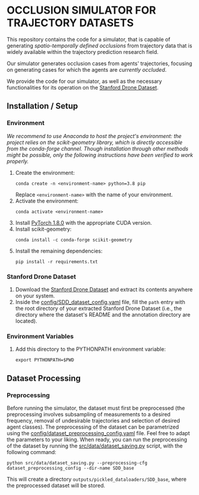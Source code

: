 # OCCLUSION SIMULATOR FOR TRAJECTORY DATASETS
This repository contains the code for a simulator, that is capable of generating *spatio-temporally defined occlusions* from trajectory data that is widely available within the trajectory prediction research field.

Our simulator generates occlusion cases from agents' trajectories, focusing on generating cases for which the agents are *currently occluded*.

We provide the code for our simulator, as well as the necessary functionalities for its operation on the [Stanford Drone Dataset](https://cvgl.stanford.edu/projects/uav_data/).

## Installation / Setup
### Environment

*We recommend to use Anaconda to host the project's environment: the project relies on the scikit-geometry library, which is directly accessible from the conda-forge channel.
Though installation through other methods might be possible, only the following instructions have been verified to work properly.*

1. Create the environment:
   ```
   conda create -n <environment-name> python=3.8 pip
   ```
   Replace `<environment-name>` with the name of your environment.
2. Activate the environment:
    ```
    conda activate <environment-name>
    ```
3. Install [PyTorch 1.8.0](https://pytorch.org/get-started/previous-versions/#v180) with the appropriate CUDA version.
4. Install scikit-geometry:
   ```
   conda install -c conda-forge scikit-geometry
   ```
5. Install the remaining dependencies:
   ```
   pip install -r requirements.txt
   ```

### Stanford Drone Dataset

1. Download the [Stanford Drone Dataset](https://cvgl.stanford.edu/projects/uav_data/) and extract its contents anywhere on your system.
2. Inside the [config/SDD_dataset_config.yaml](config/SDD_dataset_config.yaml) file, fill the `path` entry with the root directory of your extracted Stanford Drone Dataset (i.e., the directory where the dataset's README and the annotation directory are located).

### Environment Variables

1. Add this directory to the PYTHONPATH environment variable:
   ```
   export PYTHONPATH=$PWD
   ```

## Dataset Processing

### Preprocessing

Before running the simulator, the dataset must first be preprocessed (the preprocessing involves subsampling of measurements to a desired frequency, removal of undesirable trajectories and selection of desired agent classes).
The preprocessing of the dataset can be parametrized using the [config/dataset_preprocessing_config.yaml](config/dataset_preprocessing_config.yaml) file. Feel free to adapt the parameters to your liking. When ready, you can run the preprocessing of the dataset by running the [src/data/dataset_saving.py](src/data/dataset_saving.py) script, with the following command:
```
python src/data/dataset_saving.py --preprocessing-cfg dataset_preprocessing_config --dir-name SDD_base
```
This will create a directory `outputs/pickled_dataloaders/SDD_base`, where the preprocessed dataset will be stored.

